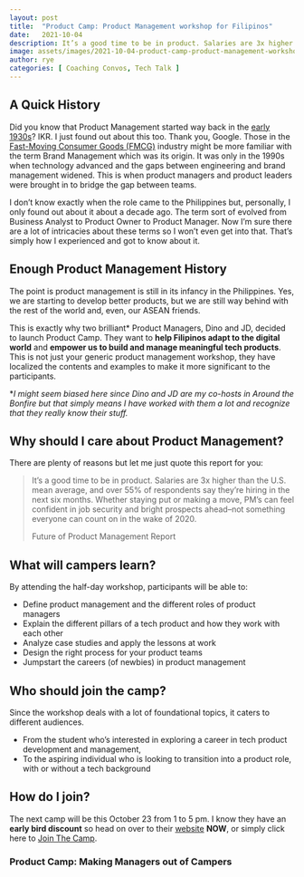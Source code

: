 ```yaml
---
layout: post
title:  "Product Camp: Product Management workshop for Filipinos"
date:   2021-10-04
description: It’s a good time to be in product. Salaries are 3x higher than the U.S. mean average, and over 55% of respondents say they’re hiring in the next six months.
image: assets/images/2021-10-04-product-camp-product-management-workshop-for-filipinos.png
author: rye
categories: [ Coaching Convos, Tech Talk ]
---
```


## A Quick History

Did you know that Product Management started way back in the [early 1930s](https://www.mindtheproduct.com/history-evolution-product-management/)? IKR. I just found out about this too. Thank you, Google. Those in the [Fast-Moving Consumer Goods (FMCG)](https://www.investopedia.com/terms/f/fastmoving-consumer-goods-fmcg.asp) industry might be more familiar with the term Brand Management which was its origin. It was only in the 1990s when technology advanced and the gaps between engineering and brand management widened. This is when product managers and product leaders were brought in to bridge the gap between teams.

I don’t know exactly when the role came to the Philippines but, personally, I only found out about it about a decade ago. The term sort of evolved from Business Analyst to Product Owner to Product Manager. Now I’m sure there are a lot of intricacies about these terms so I won’t even get into that. That’s simply how I experienced and got to know about it.

## Enough Product Management History

The point is product management is still in its infancy in the Philippines. Yes, we are starting to develop better products, but we are still way behind with the rest of the world and, even, our ASEAN friends.

This is exactly why two brilliant* Product Managers, Dino and JD, decided to launch Product Camp. They want to **help Filipinos adapt to the digital world** and **empower us to build and manage meaningful tech products**. This is not just your generic product management workshop, they have localized the contents and examples to make it more significant to the participants.

**I might seem biased here since Dino and JD are my co-hosts in Around the Bonfire but that simply means I have worked with them a lot and recognize that they really know their stuff.*

## Why should I care about Product Management?
There are plenty of reasons but let me just quote this report for you:

> It’s a good time to be in product. Salaries are 3x higher than the U.S. mean average, and over 55% of respondents say they’re hiring in the next six months. Whether staying put or making a move, PM’s can feel confident in job security and bright prospects ahead–not something everyone can count on in the wake of 2020.
> 
> Future of Product Management Report

## What will campers learn?

By attending the half-day workshop, participants will be able to:

- Define product management and the different roles of product managers
- Explain the different pillars of a tech product and how they work with each other
- Analyze case studies and apply the lessons at work
- Design the right process for your product teams
- Jumpstart the careers (of newbies) in product management

## Who should join the camp?

Since the workshop deals with a lot of foundational topics, it caters to different audiences.

- From the student who’s interested in exploring a career in tech product development and management,
- To the aspiring individual who is looking to transition into a product role, with or without a tech background

## How do I join?

The next camp will be this October 23 from 1 to 5 pm. I know they have an **early bird discount** so head on over to their [website](https://www.productcamp.site/) **NOW**, or simply click here to [Join The Camp](https://www.productcamp.site/campers).

### Product Camp: Making Managers out of Campers